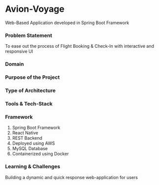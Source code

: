 # Avion-Voyage
Web-Based Application developed in Spring Boot Framework

### Problem Statement
To ease out the process of Flight Booking & Check-In with interactive and responsive UI
### Domain

### Purpose of the Project

### Type of Architecture

### Tools & Tech-Stack

### Framework
1. Spring Boot Framework
2. React Native 
3. REST Backend
4. Deployed using AWS
5. MySQL Database
6. Containerized using Docker

### Learning & Challenges
Building a dynamic and quick response web-application for users
